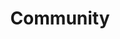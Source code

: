 ---
layout: landing-page
sectionKey: Community
title: Community
description: As a grass-roots project, we rely on all disciplines within the GOV.UK programme to help improve and grow the Publishing Design System.
details: The page's sub-navigation offers guidance on how you can get involved, as well as answer any questions you may have.
image:
  src: /assets/get-involved.svg
  alt: Zoomed in instructions on connecting an individual building block piece.
---